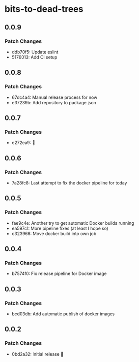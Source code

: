 # bits-to-dead-trees

## 0.0.9

### Patch Changes

- ddb70f5: Update eslint
- 5176013: Add CI setup

## 0.0.8

### Patch Changes

- 67dc4a4: Manual release process for now
- e37239b: Add repository to package.json

## 0.0.7

### Patch Changes

- e272ea9: 🤡

## 0.0.6

### Patch Changes

- 7a28fc8: Last attempt to fix the docker pipeline for today

## 0.0.5

### Patch Changes

- fae9c4e: Another try to get automatic Docker builds running
- ea597c1: More pipeline fixes (at least I hope so)
- c323966: Move docker build into own job

## 0.0.4

### Patch Changes

- b7574f0: Fix release pipeline for Docker image

## 0.0.3

### Patch Changes

- bcd03db: Add automatic publish of docker images

## 0.0.2

### Patch Changes

- 0bd2a32: Initial release 🚀
